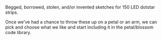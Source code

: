 Begged, borrowed, stolen, and/or invented sketches for 150 LED dotstar strips.

Once we've had a chance to throw these up on a petal or an arm, we can pick and choose what we like and start including it in the petal/blossom code library.

